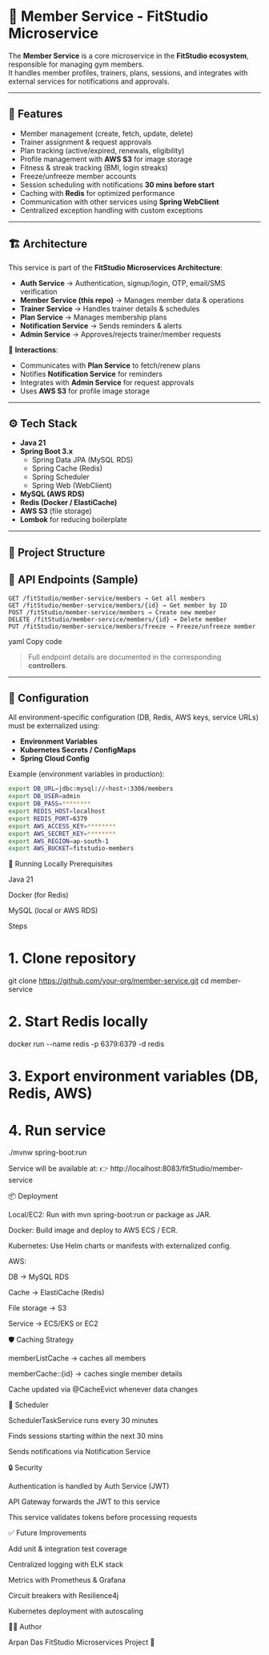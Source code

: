 # 📌 Member Service - FitStudio Microservice

The **Member Service** is a core microservice in the **FitStudio ecosystem**, responsible for managing gym members.  
It handles member profiles, trainers, plans, sessions, and integrates with external services for notifications and approvals.

---

## 🚀 Features

- Member management (create, fetch, update, delete)
- Trainer assignment & request approvals
- Plan tracking (active/expired, renewals, eligibility)
- Profile management with **AWS S3** for image storage
- Fitness & streak tracking (BMI, login streaks)
- Freeze/unfreeze member accounts
- Session scheduling with notifications **30 mins before start**
- Caching with **Redis** for optimized performance
- Communication with other services using **Spring WebClient**
- Centralized exception handling with custom exceptions

---

## 🏗️ Architecture

This service is part of the **FitStudio Microservices Architecture**:

- **Auth Service** → Authentication, signup/login, OTP, email/SMS verification
- **Member Service (this repo)** → Manages member data & operations
- **Trainer Service** → Handles trainer details & schedules
- **Plan Service** → Manages membership plans
- **Notification Service** → Sends reminders & alerts
- **Admin Service** → Approves/rejects trainer/member requests

📡 **Interactions**:
- Communicates with **Plan Service** to fetch/renew plans
- Notifies **Notification Service** for reminders
- Integrates with **Admin Service** for request approvals
- Uses **AWS S3** for profile image storage

---

## ⚙️ Tech Stack

- **Java 21**
- **Spring Boot 3.x**
    - Spring Data JPA (MySQL RDS)
    - Spring Cache (Redis)
    - Spring Scheduler
    - Spring Web (WebClient)
- **MySQL (AWS RDS)**
- **Redis (Docker / ElastiCache)**
- **AWS S3** (file storage)
- **Lombok** for reducing boilerplate

---

## 📂 Project Structure

## 📡 API Endpoints (Sample)
```
GET /fitStudio/member-service/members → Get all members
GET /fitStudio/member-service/members/{id} → Get member by ID
POST /fitStudio/member-service/members → Create new member
DELETE /fitStudio/member-service/members/{id} → Delete member
PUT /fitStudio/member-service/members/freeze → Freeze/unfreeze member
```
yaml
Copy code

> Full endpoint details are documented in the corresponding **controllers**.

---

## 🔧 Configuration

All environment-specific configuration (DB, Redis, AWS keys, service URLs) must be externalized using:

- **Environment Variables**
- **Kubernetes Secrets / ConfigMaps**
- **Spring Cloud Config**

Example (environment variables in production):

```bash
export DB_URL=jdbc:mysql://<host>:3306/members
export DB_USER=admin
export DB_PASS=********
export REDIS_HOST=localhost
export REDIS_PORT=6379
export AWS_ACCESS_KEY=********
export AWS_SECRET_KEY=********
export AWS_REGION=ap-south-1
export AWS_BUCKET=fitstudio-members
```
🏃 Running Locally
Prerequisites

Java 21

Docker (for Redis)

MySQL (local or AWS RDS)

Steps
# 1. Clone repository
git clone https://github.com/your-org/member-service.git
cd member-service

# 2. Start Redis locally
docker run --name redis -p 6379:6379 -d redis

# 3. Export environment variables (DB, Redis, AWS)

# 4. Run service
./mvnw spring-boot:run


Service will be available at:
👉 http://localhost:8083/fitStudio/member-service

📦 Deployment

Local/EC2: Run with mvn spring-boot:run or package as JAR.

Docker: Build image and deploy to AWS ECS / ECR.

Kubernetes: Use Helm charts or manifests with externalized config.

AWS:

DB → MySQL RDS

Cache → ElastiCache (Redis)

File storage → S3

Service → ECS/EKS or EC2

🛡️ Caching Strategy

memberListCache → caches all members

memberCache::{id} → caches single member details

Cache updated via @CacheEvict whenever data changes

📅 Scheduler

SchedulerTaskService runs every 30 minutes

Finds sessions starting within the next 30 mins

Sends notifications via Notification Service

🔒 Security

Authentication is handled by Auth Service (JWT)

API Gateway forwards the JWT to this service

This service validates tokens before processing requests

✅ Future Improvements

Add unit & integration test coverage

Centralized logging with ELK stack

Metrics with Prometheus & Grafana

Circuit breakers with Resilience4j

Kubernetes deployment with autoscaling

👨‍💻 Author

Arpan Das
FitStudio Microservices Project 🚀